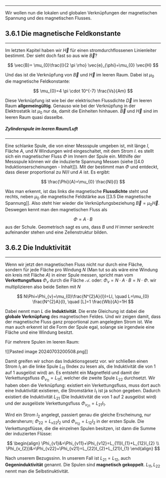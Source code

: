 ***

Wir wollen nun die lokalen und globalen Verknüpfungen der magnetischen Spannung und des magnetischen Flusses.

## 3.6.1 Die magnetische Feldkonstante
***

Im letzten Kapitel haben wir $\vec{H}$ für einen stromdurchflossenen Linienleiter bestimmt. Der sieht doch fast so aus wie $\vec{B}$?

$$
\vec{B}= \mu_{0}\frac{I}{2 \pi \rho} \vec{e}_{\phi}=\mu_{0}  \vec{H}
$$

Und das ist die Verknüpfung von $\vec{B}$ und $\vec{H}$ im leeren Raum. Dabei ist $\mu_{0}$ die magnetische Feldkonstante:

$$
\mu_{0}=4 \pi \cdot 10^{-7} \frac{Vs}{Am}
$$

Diese Verknüpfung ist wie bei der elektrischen Flussdichte $\vec{D}$ im leeren Raum **allgemeingültig**.
Genauso wie bei der Verknüpfung in der Elektrostatik ist $\mu_{0}$ nur da, damit die Einheiten hinhauen. $\vec{B}$ und $\vec{H}$ sind im leeren Raum quasi dasselbe.

##### Zylinderspule im leeren Raum/Luft
***

Eine schlanke Spule, die von einer Messspule umgeben ist, mit länge $l$, Fläche $A$, und $N$ Windungen wird eingeschaltet, mit dem Strom $I$. es stellt sich ein magnetischer Fluss $\Phi$ im Innern der Spule ein. Mithilfe der Messspule können wir die induzierte Spannung Messen (siehe [[4.0 Induktionserscheinungen - Inhalt]]). Mit der bestimmt man $\Phi$ und entdeckt, dass dieser proportional zu $NI /l$ und $A$ ist. Es ergibt:

$$
\frac{\Phi}{A}=\mu_{0}  \frac{NI}{l}
$$

Was man erkennt, ist das links die magnetische **Flussdichte** steht  und rechts, neben $\mu_{0}$ die magnetische Feldstärke aus [[3.5 Die magnetische Spannung]]. Also steht hier wieder die Verknüpfungsbeziehung $\vec{B}=\mu_{0}  \vec{H}$. Deswegen kennt man den magnetischen Fluss als

$$
\Phi=A\cdot B
$$
aus der Schule.
Geometrisch sagt es uns, dass $B$ und $H$ immer senkrecht aufeinander stehen und eine Zellenstruktur bilden.

## 3.6.2 Die Induktivität
***

Wenn wir jetzt den magnetischen Fluss nicht nur durch eine Fläche, sondern für jede Fläche pro Windung $N$ (Man tut so als wäre eine Windung ein kreis mit Fläche $A$) in einer Spule messen, spricht man vom **Verkettungsfluss** $\Phi_{v}$ durch die Fläche $\mathcal{A}$. oder: $\Phi_{v}=N\cdot A\cdot B=N\cdot \Phi$. wir multiplizieren also beide Seiten mit $N$

$$
N\Phi=\Phi_{v}=\mu_{0}\frac{N^{2}A}{l}I=LI, \quad L=\mu_{0}  \frac{N^{2}A}{l}, \quad [L]=1 \frac{Wb}{A}=1H
$$

Dabei nennt man $L$ die **Induktivität**. Die erste Gleichung ist dabei die **globale Verknüpfung** des magnetischen Feldes. Und wir zeigen damit, dass der magnetische Fluss ganz proportional zum angelegten Strom ist. Wie man auch erkennt ist die Form der Spule egal, solange sie irgendwie eine Fläche und eine Windung besitzt.

Für mehrere Spulen im leeren Raum:

![[Pasted image 20240703200508.png]]

Damit greifen wir schon das Induktionsgesetz vor. wir schließen einen Strom $I_1$ an die linke Spule $L_{11}$ (Index zu lesen als, die Induktivität die von 1 auf 1 ausgelöst wird) an. Es entsteht ein Magnetfeld und damit der Verkettungsfluss $\Phi_{v_{11}}=L_{11}I$, welcher die zweite Spule $L_{22}$ durchsetzt. Wir haben oben die Verknüpfung: existiert ein Verkettungsfluss, muss dort auch eine Induktivität existieren, die Stromstärke $I_{1}$ ist ja schon gegeben. Dadurch existiert die Induktivität $L_{21}$ (Die Induktivität die von 1 auf 2 ausgelöst wird) und der ausgelöste Verkettungsfluss $\Phi_{v_{21}}=L_{21}I_{1}$.

Wird ein Strom $I_{2}$ angelegt, passiert genau die gleiche Erscheinung, nur andersherum; $\Phi_{22}=L_{v22}I_{2}$ und $\Phi_{v_{12}}=L_{12}I_{2}$ in der ersten Spule. Die Verkettungsflüsse, die die einzelnen Spulen besitzen, ist dann die Summe der induzierten Flüsse:

$$
\begin{align}
\Phi_{v1}&=\Phi_{v11}+\Phi_{v12}=L_{11}I_{1}+L_{12}I_{2} \\
\Phi_{v_{2}}&=\Phi_{v22}+\Phi_{v21}=L_{22}I_{2}+L_{21}I_{1}
\end{align}
$$

Nach unserem Bezugssinn. In unserem Fall ist $L_{21}=L_{12}$, auch **Gegeninduktivität** genannt. Die Spulen sind **magnetisch gekoppelt**. $L_{11},L_{22}$ nennt man die Selbstinuktivität.